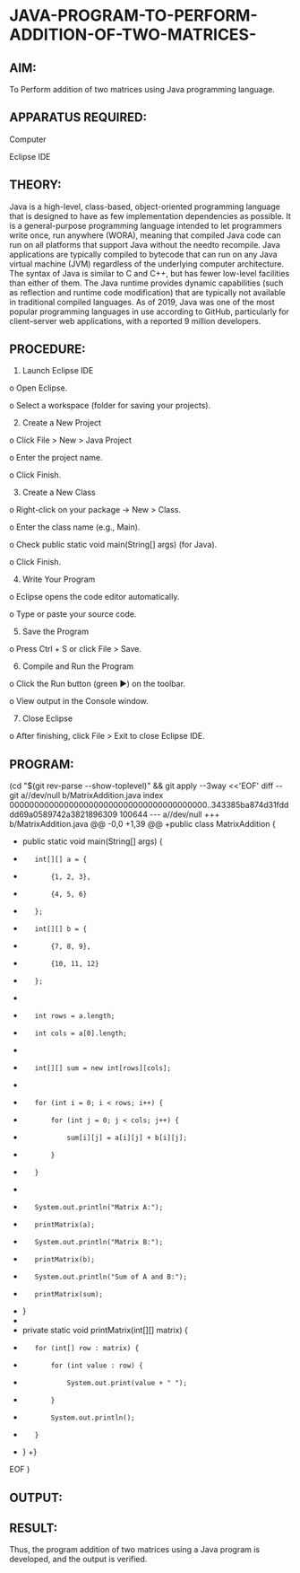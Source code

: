 # JAVA-PROGRAM-TO-PERFORM-ADDITION-OF-TWO-MATRICES-

## AIM:
To Perform addition of two matrices using Java programming language.

## APPARATUS REQUIRED:

Computer

Eclipse IDE

## THEORY:

Java is a high-level, class-based, object-oriented programming language that is designed to have as few implementation dependencies as possible. It is a general-purpose programming language intended to let programmers write once, run anywhere (WORA), meaning that compiled Java code can run on all platforms that support Java without the needto recompile. Java applications are typically compiled to bytecode that can run on any Java virtual machine (JVM) regardless of the underlying computer architecture. The syntax of Java is similar to C and C++, but has fewer low-level facilities than either of them. The Java runtime provides dynamic capabilities (such as reflection and runtime code modification) that are typically not available in traditional compiled languages. As of 2019, Java was one of the most popular programming languages in use according to GitHub, particularly for client–server web applications, with a reported 9 million developers.


## PROCEDURE:

1. Launch Eclipse IDE

o Open Eclipse.

o Select a workspace (folder for saving your projects).

2. Create a New Project

o Click File > New > Java Project

o Enter the project name.

o Click Finish.

3. Create a New Class 

o Right-click on your package → New > Class.

o Enter the class name (e.g., Main).

o Check public static void main(String[] args) (for Java).

o Click Finish.

4. Write Your Program

o Eclipse opens the code editor automatically.

o Type or paste your source code.

5. Save the Program

o Press Ctrl + S or click File > Save.

6. Compile and Run the Program

o Click the Run button (green ▶) on the toolbar.

o View output in the Console window.

7. Close Eclipse

o After finishing, click File > Exit to close Eclipse IDE.


## PROGRAM:
 (cd "$(git rev-parse --show-toplevel)" && git apply --3way <<'EOF' 
diff --git a//dev/null b/MatrixAddition.java
index 0000000000000000000000000000000000000000..343385ba874d31fdddd69a0589742a3821896309 100644
--- a//dev/null
+++ b/MatrixAddition.java
@@ -0,0 +1,39 @@
+public class MatrixAddition {
+    public static void main(String[] args) {
+        int[][] a = {
+            {1, 2, 3},
+            {4, 5, 6}
+        };
+        int[][] b = {
+            {7, 8, 9},
+            {10, 11, 12}
+        };
+
+        int rows = a.length;
+        int cols = a[0].length;
+
+        int[][] sum = new int[rows][cols];
+
+        for (int i = 0; i < rows; i++) {
+            for (int j = 0; j < cols; j++) {
+                sum[i][j] = a[i][j] + b[i][j];
+            }
+        }
+
+        System.out.println("Matrix A:");
+        printMatrix(a);
+        System.out.println("Matrix B:");
+        printMatrix(b);
+        System.out.println("Sum of A and B:");
+        printMatrix(sum);
+    }
+
+    private static void printMatrix(int[][] matrix) {
+        for (int[] row : matrix) {
+            for (int value : row) {
+                System.out.print(value + " ");
+            }
+            System.out.println();
+        }
+    }
+}
 
EOF
)
## OUTPUT:

## RESULT:

Thus, the program addition of two matrices using a Java program is developed, and the output is verified. 


